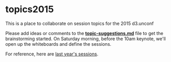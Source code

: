 # topics2015
This is a place to collaborate on session topics for the 2015 d3.unconf

Please add ideas or comments to the **[topic-suggestions.md](https://github.com/visfest/topics2015/blob/master/topic-suggestions.md)** file to get the brainstorming started. On Saturday morning, before the 10am keynote, we'll open up the whiteboards and define the sessions. 

For reference, here are [last year's sessions](http://visfest.com/d3unconf2014/).
